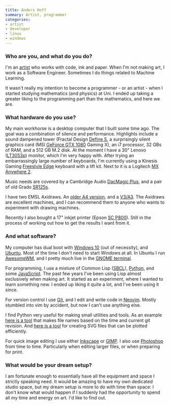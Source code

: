 ```yaml
---
title: Anders Hoff
summary: Artist, programmer
categories:
- artist 
- developer
- linux
- windows
---
```


### Who are you, and what do you do?

I'm an [artist](https://inconvergent.net/ "Anders' website.") who works with code, ink and paper. When I'm not making art, I work as a Software Engineer. Sometimes I do things related to Machine Learning.

It wasn't really my intention to become a programmer - or an artist - when I started studying mathematics (and physics) at Uni. I ended up taking a greater liking to the programming part than the mathematics, and here we are.

### What hardware do you use?

My main workhorse is a desktop computer that I built some time ago. The goal was a combination of silence and performance. Highlights include a sound dampened tower (Fractal Design [Define S][define-s], a surprisingly silent graphics card (MSI [GeForce GTX 1080][geforce-gtx-1080] Gaming X), an i7 processor, 32 GBs of RAM, and a 512 GB M.2 disk. At the moment I have a 30" Lenovo ([LT3053p][thinkvision-lt3053p]) monitor, which I'm very happy with. After trying an embarrassingly large number of keyboards, I'm currently using a Kinesis Gaming [Freestyle Edge][freestyle-edge] keyboard with a lift kit. Next to it is a Logitech [MX Anywhere 2][mx-anywhere-2].

Music needs are covered by a Cambridge Audio [DacMagic Plus][dacmagic-plus], and a pair of old Grado [SR125s][sr125e].

I have two EMSL Axidraws. An [older A4 version][axidraw-v3], and a [V3/A3][axidraw-v3-a3]. The Axidraws are excellent machines, and I can recommend them to anyone who wants to experiment with drawing machines.

Recently I also bought a 17" inkjet printer (Epson [SC P800][surecolor-p800]). Still in the process of working out how to get the results I want from it.

### And what software?

My computer has dual boot with [Windows 10][windows-10] (out of necessity), and [Ubuntu][]. Most of the time I don't need to start Windows at all. In Ubuntu I run [AwesomeWM][awesome], and I pretty much live in the [GNOME terminal][gnome-terminal].

For programming, I use a mixture of Common Lisp ([SBCL][]), [Python][], and some [JavaScript][]. The past few years I've been using Lisp almost exclusively when making art. It started as an experiment, where I wanted to learn something new. I ended up liking it quite a lot, and I've been using it since.

For version control I use [Git][], and I edit and write code in [Neovim][]. Mostly stumbled into vim by accident, but now I can't use anything else.

I find Python very useful for making small utilities and tools. As an example [here is a tool](https://github.com/inconvergent/fn "Anders' filename tool on GitHub.") that makes file names based on the time and current git revision. And [here is a tool](https://github.com/inconvergent/svgsort "Anders' tool on GitHub for creating plottable SVG files.") for creating SVG files that can be plotted efficiently.

For quick image editing I use either [Inkscape][] or [GIMP][]. I also use [Photoshop][] from time to time. Particularly when editing larger files, or when preparing for print.

### What would be your dream setup?

I am fortunate enough to essentially have all the equipment and space I strictly speaking need. It would be amazing to have my own dedicated studio space, but my dream setup is more to do with time than space: I don't know what would happen if I suddenly had the opportunity to spend all my time and energy on art. I'd like to find out.

[awesome]: https://awesomewm.org/ "A window manager for X."
[axidraw-v3-a3]: https://shop.evilmadscientist.com/890 "A pen plotter."
[axidraw-v3]: https://shop.evilmadscientist.com/productsmenu/846 "A pen plotter."
[dacmagic-plus]: https://www.cambridgeaudio.com/en/products/hifi-and-home-cinema/dacmagic-plus "A preamp."
[define-s]: https://www.fractal-design.com/home/product/cases/define-series/define-s "A computer tower case."
[freestyle-edge]: https://gaming.kinesis-ergo.com/edge/ "A split gaming keyboard."
[geforce-gtx-1080]: https://www.nvidia.com/en-us/geforce/products/10series/geforce-gtx-1080/ "A graphics card."
[gimp]: https://www.gimp.org/ "An open-source image editor."
[git]: https://git-scm.com/ "A version control system."
[gnome-terminal]: https://en.wikipedia.org/wiki/GNOME_Terminal "A terminal application."
[inkscape]: https://inkscape.org/en/ "An open-source vector graphics program."
[javascript]: https://en.wikipedia.org/wiki/JavaScript "An interpreted scripting language."
[mx-anywhere-2]: https://support.logi.com/hc/en-us/articles/360024150034 "A mouse."
[neovim]: https://neovim.io/ "A refactored vim."
[photoshop]: https://www.adobe.com/products/photoshop.html "A bitmap image editor."
[python]: https://www.python.org/ "An interpreted scripting language."
[sbcl]: http://www.sbcl.org/ "A Common Lisp compiler."
[sr125e]: https://gradolabs.com/headphones/prestige-series/item/3-sr125e "Over the ear headphones."
[surecolor-p800]: https://epson.com/For-Work/Printers/Large-Format/Epson-SureColor-P800-Printer/p/SCP800SE "A printer."
[thinkvision-lt3053p]: https://support.lenovo.com/au/en/solutions/pd026581 "A 30 inch LCD monitor."
[ubuntu]: https://www.ubuntu.com/ "A Unix distribution."
[windows-10]: https://en.wikipedia.org/wiki/Windows_10 "An operating system."
